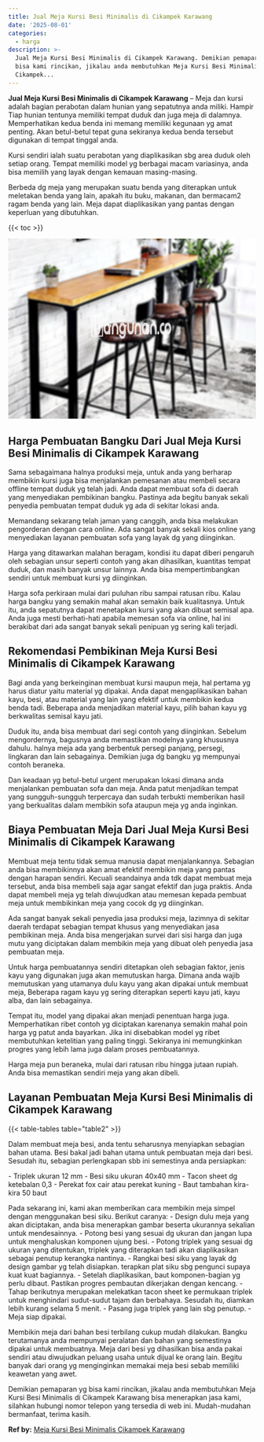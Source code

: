 ```yaml
---
title: Jual Meja Kursi Besi Minimalis di Cikampek Karawang
date: '2025-08-01'
categories:
  - harga
description: >-
  Jual Meja Kursi Besi Minimalis di Cikampek Karawang. Demikian pemaparan yg
  bisa kami rincikan, jikalau anda membutuhkan Meja Kursi Besi Minimalis di
  Cikampek...
---
```


**Jual Meja Kursi Besi Minimalis di Cikampek Karawang** – Meja dan kursi adalah bagian perabotan dalam hunian yang sepatutnya anda miliki. Hampir Tiap hunian tentunya memiliki tempat duduk dan juga meja di dalamnya. Memperhatikan kedua benda ini memang memiliki kegunaan yg amat penting. Akan betul-betul tepat guna sekiranya kedua benda tersebut digunakan di tempat tinggal anda.

Kursi sendiri ialah suatu perabotan yang diaplikasikan sbg area duduk oleh setiap orang. Tempat memiliki model yg berbagai macam variasinya, anda bisa memilih yang layak dengan kemauan masing-masing.

Berbeda dg meja yang merupakan suatu benda yang diterapkan untuk meletakan benda yang lain, apakah itu buku, makanan, dan bermacam2 ragam benda yang lain. Meja dapat diaplikasikan yang pantas dengan keperluan yang dibutuhkan.

{{< toc >}}

![Jual Meja Kursi Besi Minimalis di Cikampek Karawang](/images/jual-meja-besi-murah11.png)

## Harga Pembuatan Bangku Dari Jual Meja Kursi Besi Minimalis di Cikampek Karawang

Sama sebagaimana halnya produksi meja, untuk anda yang berharap membikin kursi juga bisa menjalankan pemesanan atau membeli secara offline tempat duduk yg telah jadi. Anda dapat membuat sofa di daerah yang menyediakan pembikinan bangku. Pastinya ada begitu banyak sekali penyedia pembuatan tempat duduk yg ada di sekitar lokasi anda.

Memandang sekarang telah jaman yang canggih, anda bisa melakukan pengorderan dengan cara online. Ada sangat banyak sekali kios online yang menyediakan layanan pembuatan sofa yang layak dg yang diinginkan.

Harga yang ditawarkan malahan beragam, kondisi itu dapat diberi pengaruh oleh sebagian unsur seperti contoh yang akan dihasilkan, kuantitas tempat duduk, dan masih banyak unsur lainnya. Anda bisa mempertimbangkan sendiri untuk membuat kursi yg diinginkan.

Harga sofa perkiraan mulai dari puluhan ribu sampai ratusan ribu. Kalau harga bangku yang semakin mahal akan semakin baik kualitasnya. Untuk itu, anda sepatutnya dapat menetapkan kursi yang akan dibuat semisal apa. Anda juga mesti berhati-hati apabila memesan sofa via online, hal ini berakibat dari ada sangat banyak sekali penipuan yg sering kali terjadi.

## Rekomendasi Pembikinan Meja Kursi Besi Minimalis di Cikampek Karawang

Bagi anda yang berkeinginan membuat kursi maupun meja, hal pertama yg harus diatur yaitu material yg dipakai. Anda dapat mengaplikasikan bahan kayu, besi, atau material yang lain yang efektif untuk membikin kedua benda tadi. Beberapa anda menjadikan material kayu, pilih bahan kayu yg berkwalitas semisal kayu jati.

Duduk itu, anda bisa membuat dari segi contoh yang diinginkan. Sebelum mengordernya, bagusnya anda memastikan modelnya yang khususnya dahulu. halnya meja ada yang berbentuk persegi panjang, persegi, lingkaran dan lain sebagainya. Demikian juga dg bangku yg mempunyai contoh beraneka.

Dan keadaan yg betul-betul urgent merupakan lokasi dimana anda menjalankan pembuatan sofa dan meja. Anda patut menjadikan tempat yang sungguh-sungguh terpercaya dan sudah terbukti memberikan hasil yang berkualitas dalam membikin sofa ataupun meja yg anda inginkan.

## Biaya Pembuatan Meja Dari Jual Meja Kursi Besi Minimalis di Cikampek Karawang

Membuat meja tentu tidak semua manusia dapat menjalankannya. Sebagian anda bisa membikinnya akan amat efektif membikin meja yang pantas dengan harapan sendiri. Kecuali seandainya anda tdk dapat membuat meja tersebut, anda bisa membeli saja agar sangat efektif dan juga praktis. Anda dapat membeli meja yg telah diwujudkan atau memesan kepada pembuat meja untuk membikinkan meja yang cocok dg yg diinginkan.

Ada sangat banyak sekali penyedia jasa produksi meja, lazimnya di sekitar daerah terdapat sebagian tempat khusus yang menyediakan jasa pembikinan meja. Anda bisa mengerjakan survei dari sisi harga dan juga mutu yang diciptakan dalam membikin meja yang dibuat oleh penyedia jasa pembuatan meja.

Untuk harga pembuatannya sendiri ditetapkan oleh sebagian faktor, jenis kayu yang digunakan juga akan memutuskan harga. Dimana anda wajib memutuskan yang utamanya dulu kayu yang akan dipakai untuk membuat meja, Beberapa ragam kayu yg sering diterapkan seperti kayu jati, kayu alba, dan lain sebagainya.

Tempat itu, model yang dipakai akan menjadi penentuan harga juga. Memperhatikan ribet contoh yg diciptakan karenanya semakin mahal poin harga yg patut anda bayarkan. Jika ini disebabkan model yg ribet membutuhkan ketelitian yang paling tinggi. Sekiranya ini memungkinkan progres yang lebih lama juga dalam proses pembuatannya.

Harga meja pun beraneka, mulai dari ratusan ribu hingga jutaan rupiah. Anda bisa memastikan sendiri meja yang akan dibeli.

## Layanan Pembuatan Meja Kursi Besi Minimalis di Cikampek Karawang

{{< table-tables table="table2" >}}

Dalam membuat meja besi, anda tentu seharusnya menyiapkan sebagian bahan utama. Besi bakal jadi bahan utama untuk pembuatan meja dari besi. Sesudah itu, sebagian perlengkapan sbb ini semestinya anda persiapkan:

\- Triplek ukuran 12 mm - Besi siku ukuran 40x40 mm - Tacon sheet dg ketebalan 0,3 - Perekat fox cair atau perekat kuning - Baut tambahan kira-kira 50 baut

Pada sekarang ini, kami akan memberikan cara membikin meja simpel dengan menggunakan besi siku. Berikut caranya: - Design dulu meja yang akan diciptakan, anda bisa menerapkan gambar beserta ukurannya sekalian untuk mendesainnya. - Potong besi yang sesuai dg ukuran dan jangan lupa untuk menghaluskan komponen ujung besi. - Potong triplek yang sesuai dg ukuran yang ditentukan, triplek yang diterapkan tadi akan diaplikasikan sebagai penutup kerangka nantinya. - Rangkai besi siku yang layak dg design gambar yg telah disiapkan. terapkan plat siku sbg pengunci supaya kuat kuat bagiannya. - Setelah diaplikasikan, baut komponen-bagian yg perlu dibaut. Pastikan progres pembautan dikerjakan dengan kencang. - Tahap berikutnya merupakan melekatkan tacon sheet ke permukaan triplek untuk menghindari sudut-sudut tajam dan berbahaya. Sesudah itu, diamkan lebih kurang selama 5 menit. - Pasang juga triplek yang lain sbg penutup. - Meja siap dipakai.

Membikin meja dari bahan besi terbilang cukup mudah dilakukan. Bangku terutamanya anda mempunyai peralatan dan bahan yang semestinya dipakai untuk membuatnya. Meja dari besi yg dihasilkan bisa anda pakai sendiri atau diwujudkan peluang usaha untuk dijual ke orang lain. Begitu banyak dari orang yg menginginkan memakai meja besi sebab memiliki keawetan yang awet.

Demikian pemaparan yg bisa kami rincikan, jikalau anda membutuhkan Meja Kursi Besi Minimalis di Cikampek Karawang bisa menerapkan jasa kami, silahkan hubungi nomor telepon yang tersedia di web ini. Mudah-mudahan bermanfaat, terima kasih.

**Ref by:** [Meja Kursi Besi Minimalis Cikampek Karawang](https://id.wikipedia.org/wiki/Meja)
